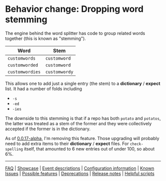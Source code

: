 # Behavior change: Dropping word stemming

The engine behind the word splitter has code to group related words together (this is known as "stemming").

Word | Stem
--|--
`customwords` | `customword`
`customworded` | `customword` 
`customwordies` | `customwordy`

This allows one to add just a single entry (the stem) to a **dictionary** / **expect** list. It had a number of folds including

- `-s`
- `-ed`
- `-ies`

The downside to this stemming is that if a repo has both `potato` and `potatos`, the latter was treated as a stem of the former and they were collectively accepted if the former is in the dictionary.

As of [0.0.17-alpha](https://github.com/check-spelling/check-spelling/releases/tag/0.0.17-alpha), I'm removing this feature. Those upgrading will probably need to add extra items to their **dictionary** / **expect** files. For `check-spelling` itself, that amounted to 6 new entries out of under 100, so about 6%.

---
[FAQ](FAQ.md) | [Showcase](Showcase.md) | [Event descriptions](Event-descriptions.md) | [Configuration information](Configuration-information.md) | [Known Issues](Known-Issues.md) | [Possible features](Possible-features.md) | [Deprecations](Deprecations.md) | [Release notes](Release-notes.md) | [Helpful scripts](Helpful-scripts.md)
